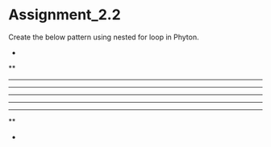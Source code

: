 # Assignment_2.2
Create the below pattern using nested for loop in Phyton.

*

**

***

****

*****

****

***

**

*


